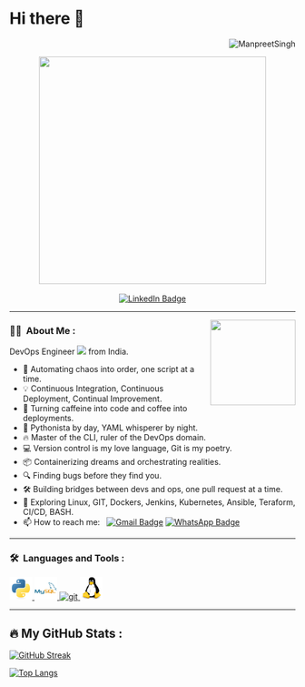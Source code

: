 # Hi there 👋
<p align="right"> <img src="https://komarev.com/ghpvc/?username=Manpreet-Singh-MS&label=Views&color=blue&style=for-the-badge" alt="ManpreetSingh" /> </p>

<div align="center">
<img src="https://www.contrastsecurity.com/hs-fs/hubfs/images/DevOps%20Solutions/devops-old-way.gif?width=1322&name=devops-old-way.gif" width="400" height="400"/>
</div>

<p align="center">
<a href="https://www.linkedin.com/in/manpreet-singh-maspr/"><img src="https://img.shields.io/badge/LinkedIn-blue?style=for-the-badge&logo=linkedin&logoColor=white" alt="LinkedIn Badge"></a>

---

<img align="right" height="150" width="150" alt="" src="https://media.giphy.com/media/M9gbBd9nbDrOTu1Mqx/giphy.gif" />

### :man_technologist: &nbsp;About Me :
DevOps Engineer <img src="https://media.giphy.com/media/WUlplcMpOCEmTGBtBW/giphy.gif" width="30"> from India.
- 🚀 Automating chaos into order, one script at a time.
- 💡 Continuous Integration, Continuous Deployment, Continual Improvement.
- 🔧 Turning caffeine into code and coffee into deployments.
- 🐍 Pythonista by day, YAML whisperer by night.
- 🔥 Master of the CLI, ruler of the DevOps domain.
- 💻 Version control is my love language, Git is my poetry.
- 📦 Containerizing dreams and orchestrating realities.
- 🔍 Finding bugs before they find you.
- 🛠️ Building bridges between devs and ops, one pull request at a time.
- 🌱 Exploring Linux, GIT, Dockers, Jenkins, Kubernetes, Ansible, Teraform, CI/CD, BASH.
- 📫 How to reach me: &nbsp; 
<a href="mailto:manpreet.singh.ms.tech@gmail.com"><img src="https://img.shields.io/badge/Gmail-white?style=flat&logo=Gmail&logoColor=red" alt="Gmail Badge"></a>
[![WhatsApp Badge](https://img.shields.io/badge/WhatsApp-green?style=flat&logo=WhatsApp&logoColor=white)](https://wa.me/8800931978)

---

### 🛠 &nbsp;Languages and Tools :
<p align="left"> 

<a href="https://www.python.org" target="_blank" rel="noreferrer"> <img src="https://raw.githubusercontent.com/devicons/devicon/master/icons/python/python-original.svg" alt="python" width="40" height="40"/> </a>
<a href="https://www.mysql.com/" target="_blank" rel="noreferrer"> <img src="https://raw.githubusercontent.com/devicons/devicon/master/icons/mysql/mysql-original-wordmark.svg" alt="mysql" width="40" height="40"/> </a>
<a href="https://git-scm.com/" target="_blank" rel="noreferrer"> <img src="https://www.vectorlogo.zone/logos/git-scm/git-scm-icon.svg" alt="git" width="40" height="40"/> </a>
<a href="https://www.linux.org/" target="_blank" rel="noreferrer"> <img src="https://raw.githubusercontent.com/devicons/devicon/master/icons/linux/linux-original.svg" alt="linux" width="40" height="40"/> </a> 

</p>

---



## :fire: My GitHub Stats :


<p align="center">
  
[![GitHub Streak](https://streak-stats.demolab.com/?user=manpreet-singh-ms&theme=vision-friendly-dark)](https://git.io/streak-stats)


[![Top Langs](https://github-readme-stats.vercel.app/api/top-langs/?username=Manpreet-Singh-MS&layout=compact&theme=vision-friendly-dark)](https://github.com/ManpreetSinghMaspr/github-readme-stats)

</p>
